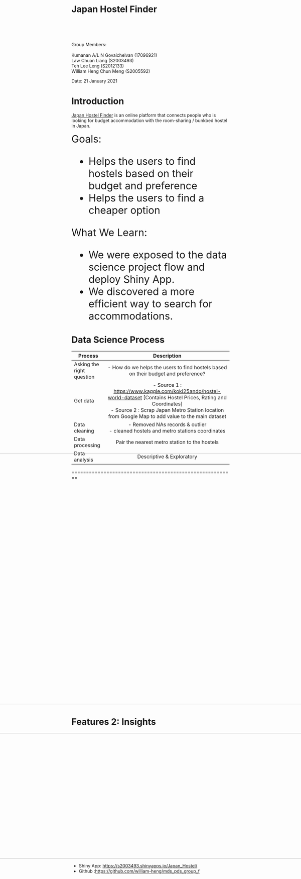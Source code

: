 
<style>
/* Your other css */

.section .reveal .state-background {
    background: url(https://github.com/william-heng/mds_pds_group_f/blob/main/Slide1_Tori.jpg?raw=true);
    background-position: center center;
    background-attachment: fixed;
    background-repeat: no-repeat;
    background-size: 100% 100%;
}


</style>


Japan Hostel Finder
========================================================
<br>
<br>
<br>
<br>
Group Members:
<br>
<br> Kumanan A/L N Govaichelvan   (17096921)
<br> Law Chuan Liang              (S2003493)
<br> Teh Lee Leng                 (S2012133)
<br> William Heng Chun Meng       (S2005592)

Date: 21 January 2021


Introduction
========================================================

[Japan Hostel Finder](https://www.google.com/ ) is an online platform that connects people who is looking for budget accommodation with the room-sharing / bunkbed hostel in Japan.

<font size="6%">
Goals:

- Helps the users to find hostels based on their budget and preference
- Helps the users to find a cheaper option

What We Learn:

- We were exposed to the data science project flow and deploy Shiny App.
- We discovered a more efficient way to search for accommodations. 

</font>

Data Science Process
========================================================

| Process        | Description |
|---------------|:-------------:|
| Asking the right question     | - How do we helps the users to find hostels based on their budget and preference?|
| Get data                      |- Source 1 : https://www.kaggle.com/koki25ando/hostel-world-dataset [Contains Hostel Prices, Rating and Coordinates] <br> - Source 2 : Scrap Japan Metro Station location from Google Map to add value to the main dataset |
| Data cleaning                 |- Removed NAs records & outlier <br>- cleaned hostels and metro stations coordinates     |
| Data processing               | Pair the nearest metro station to the hostels      |
| Data analysis                 | Descriptive & Exploratory|

========================================================

<div align="center" style="margin-left:-300px;margin-right:-300px; margin-top:-100px;">
<img src="Demo1.jpg" width=2000 height=800>
</div>

Features 2: Insights 
========================================================

<div align="center" style="margin-left:-300px;margin-right:-300px; margin-top:0px;">
<img src="Demo3.jpg" width=1000 height=400>
</div>

- Shiny App: https://s2003493.shinyapps.io/Japan_Hostel/
- Github :https://github.com/william-heng/mds_pds_group_f

